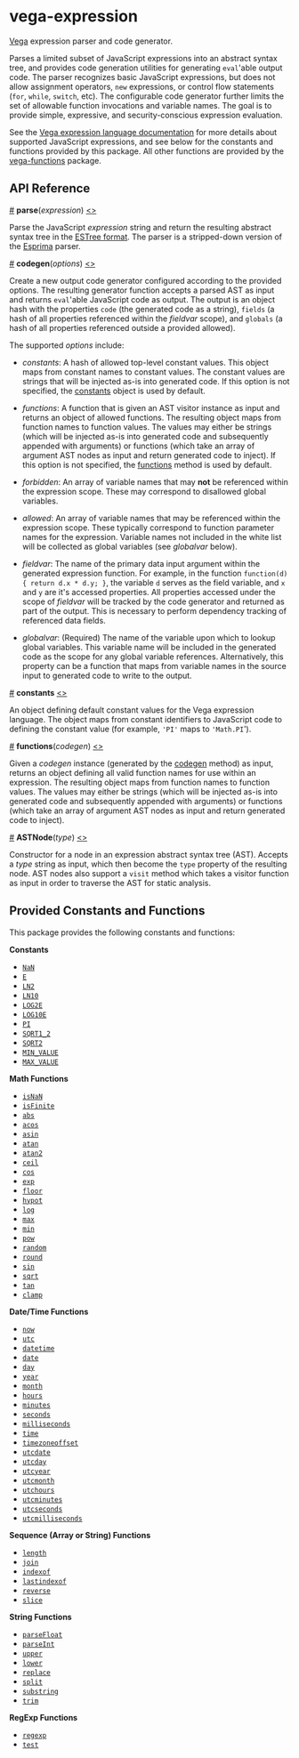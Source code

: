 # vega-expression

[Vega](https://github.com/vega/vega) expression parser and code generator.

Parses a limited subset of JavaScript expressions into an abstract syntax tree, and provides code generation utilities for generating `eval`'able output code. The parser recognizes basic JavaScript expressions, but does not allow assignment operators, `new` expressions, or control flow statements (`for`, `while`, `switch`, etc). The configurable code generator further limits the set of allowable function invocations and variable names. The goal is to provide simple, expressive, and security-conscious expression evaluation.

See the [Vega expression language documentation](https://vega.github.io/vega/docs/expressions/) for more details about supported JavaScript expressions, and see below for the constants and functions provided by this package. All other functions are provided by the [vega-functions](https://github.com/vega/vega/blob/master/packages/vega-functions/) package.

## API Reference

<a name="parse" href="#parse">#</a>
<b>parse</b>(<i>expression</i>)
[<>](https://github.com/vega/vega/blob/master/packages/vega-expression/src/parser.js "Source")

Parse the JavaScript *expression* string and return the resulting abstract syntax tree in the [ESTree format](https://github.com/estree/estree). The parser is a stripped-down version of the [Esprima](http://esprima.org/) parser.

<a name="codegen" href="#codegen">#</a>
<b>codegen</b>(<i>options</i>)
[<>](https://github.com/vega/vega/blob/master/packages/vega-expression/src/codegen.js "Source")

Create a new output code generator configured according to the provided options. The resulting generator function accepts a parsed AST as input and returns `eval`'able JavaScript code as output. The output is an object hash with the properties `code` (the generated code as a string), `fields` (a hash of all properties referenced within the _fieldvar_ scope), and `globals` (a hash of all properties referenced outside a provided allowed).

The supported _options_ include:

- *constants*: A hash of allowed top-level constant values. This object maps from constant names to constant values. The constant values are strings that will be injected as-is into generated code. If this option is not specified, the [constants](#constants) object is used by default.

- *functions*: A function that is given an AST visitor instance as input and returns an object of allowed functions. The resulting object maps from
function names to function values. The values may either be strings (which will be injected as-is into generated code and subsequently appended with arguments) or functions (which take an array of argument AST nodes as input and return generated code to inject). If this option is not specified, the [functions](#functions) method is used by default.

- *forbidden*: An array of variable names that may **not** be referenced within the expression scope. These may correspond to disallowed global variables.

- *allowed*: An array of variable names that may be referenced within the expression scope. These typically correspond to function parameter names for the expression. Variable names not included in the white list will be collected as global variables (see *globalvar* below).

- *fieldvar*: The name of the primary data input argument within the generated expression function. For example, in the function `function(d) { return d.x * d.y; }`, the variable `d` serves as the field variable, and `x` and `y` are it's accessed properties. All properties accessed under the scope of _fieldvar_ will be tracked by the code generator and returned as part of the output. This is necessary to perform dependency tracking of referenced data fields.

- *globalvar*: (Required) The name of the variable upon which to lookup global variables. This variable name will be included in the generated code as the scope for any global variable references. Alternatively, this property can be a function that maps from variable names in the source input to generated code to write to the output.

<a name="constants" href="#constants">#</a>
<b>constants</b>
[<>](https://github.com/vega/vega/blob/master/packages/vega-expression/src/constants.js "Source")

An object defining default constant values for the Vega expression language. The object maps from constant identifiers to JavaScript code to defining the constant value (for example, `'PI'` maps to `'Math.PI`').

<a name="functions" href="#functions">#</a>
<b>functions</b>(<i>codegen</i>)
[<>](https://github.com/vega/vega/blob/master/packages/vega-expression/src/functions.js "Source")

Given a *codegen* instance (generated by the [codegen](#codegen) method) as input, returns an object defining all valid function names for use within an expression. The resulting object maps from function names to function values. The values may either be strings (which will be injected as-is into generated code and subsequently appended with arguments) or functions (which take an array of argument AST nodes as input and return generated code to inject).

<a name="ASTNode" href="#ASTNode">#</a>
<b>ASTNode</b>(<i>type</i>)
[<>](https://github.com/vega/vega/blob/master/packages/vega-expression/src/ast.js "Source")

Constructor for a node in an expression abstract syntax tree (AST). Accepts a *type* string as input, which then become the `type` property of the resulting node. AST nodes also support a `visit` method which takes a visitor function as input in order to traverse the AST for static analysis.

## Provided Constants and Functions

This package provides the following constants and functions:

**Constants**

- [`NaN`](https://vega.github.io/vega/docs/expressions/#NaN)
- [`E`](https://vega.github.io/vega/docs/expressions/#E)
- [`LN2`](https://vega.github.io/vega/docs/expressions/#LN2)
- [`LN10`](https://vega.github.io/vega/docs/expressions/#LN10)
- [`LOG2E`](https://vega.github.io/vega/docs/expressions/#LOG2E)
- [`LOG10E`](https://vega.github.io/vega/docs/expressions/#LOG10E)
- [`PI`](https://vega.github.io/vega/docs/expressions/#PI)
- [`SQRT1_2`](https://vega.github.io/vega/docs/expressions/#SQRT1_2)
- [`SQRT2`](https://vega.github.io/vega/docs/expressions/#SQRT2)
- [`MIN_VALUE`](https://vega.github.io/vega/docs/expressions/#MIN_VALUE)
- [`MAX_VALUE`](https://vega.github.io/vega/docs/expressions/#MAX_VALUE)

**Math Functions**

- [`isNaN`](https://vega.github.io/vega/docs/expressions/#isNaN)
- [`isFinite`](https://vega.github.io/vega/docs/expressions/#isFinite)
- [`abs`](https://vega.github.io/vega/docs/expressions/#abs)
- [`acos`](https://vega.github.io/vega/docs/expressions/#acos)
- [`asin`](https://vega.github.io/vega/docs/expressions/#asin)
- [`atan`](https://vega.github.io/vega/docs/expressions/#atan)
- [`atan2`](https://vega.github.io/vega/docs/expressions/#atan2)
- [`ceil`](https://vega.github.io/vega/docs/expressions/#ceil)
- [`cos`](https://vega.github.io/vega/docs/expressions/#cos)
- [`exp`](https://vega.github.io/vega/docs/expressions/#exp)
- [`floor`](https://vega.github.io/vega/docs/expressions/#floor)
- [`hypot`](https://vega.github.io/vega/docs/expressions/#hypot)
- [`log`](https://vega.github.io/vega/docs/expressions/#log)
- [`max`](https://vega.github.io/vega/docs/expressions/#max)
- [`min`](https://vega.github.io/vega/docs/expressions/#min)
- [`pow`](https://vega.github.io/vega/docs/expressions/#pow)
- [`random`](https://vega.github.io/vega/docs/expressions/#random)
- [`round`](https://vega.github.io/vega/docs/expressions/#round)
- [`sin`](https://vega.github.io/vega/docs/expressions/#sin)
- [`sqrt`](https://vega.github.io/vega/docs/expressions/#sqrt)
- [`tan`](https://vega.github.io/vega/docs/expressions/#tan)
- [`clamp`](https://vega.github.io/vega/docs/expressions/#clamp)

**Date/Time Functions**

- [`now`](https://vega.github.io/vega/docs/expressions/#now)
- [`utc`](https://vega.github.io/vega/docs/expressions/#utc)
- [`datetime`](https://vega.github.io/vega/docs/expressions/#datetime)
- [`date`](https://vega.github.io/vega/docs/expressions/#date)
- [`day`](https://vega.github.io/vega/docs/expressions/#day)
- [`year`](https://vega.github.io/vega/docs/expressions/#year)
- [`month`](https://vega.github.io/vega/docs/expressions/#month)
- [`hours`](https://vega.github.io/vega/docs/expressions/#hours)
- [`minutes`](https://vega.github.io/vega/docs/expressions/#minutes)
- [`seconds`](https://vega.github.io/vega/docs/expressions/#seconds)
- [`milliseconds`](https://vega.github.io/vega/docs/expressions/#milliseconds)
- [`time`](https://vega.github.io/vega/docs/expressions/#time)
- [`timezoneoffset`](https://vega.github.io/vega/docs/expressions/#timezoneoffset)
- [`utcdate`](https://vega.github.io/vega/docs/expressions/#utcdate)
- [`utcday`](https://vega.github.io/vega/docs/expressions/#utcday)
- [`utcyear`](https://vega.github.io/vega/docs/expressions/#utcyear)
- [`utcmonth`](https://vega.github.io/vega/docs/expressions/#utcmonth)
- [`utchours`](https://vega.github.io/vega/docs/expressions/#utchours)
- [`utcminutes`](https://vega.github.io/vega/docs/expressions/#utcminutes)
- [`utcseconds`](https://vega.github.io/vega/docs/expressions/#utcseconds)
- [`utcmilliseconds`](https://vega.github.io/vega/docs/expressions/#utcmilliseconds)

**Sequence (Array or String) Functions**

- [`length`](https://vega.github.io/vega/docs/expressions/#length)
- [`join`](https://vega.github.io/vega/docs/expressions/#join)
- [`indexof`](https://vega.github.io/vega/docs/expressions/#indexof)
- [`lastindexof`](https://vega.github.io/vega/docs/expressions/#lastindexof)
- [`reverse`](https://vega.github.io/vega/docs/expressions/#reverse)
- [`slice`](https://vega.github.io/vega/docs/expressions/#slice)

**String Functions**

- [`parseFloat`](https://vega.github.io/vega/docs/expressions/#parseFloat)
- [`parseInt`](https://vega.github.io/vega/docs/expressions/#parseInt)
- [`upper`](https://vega.github.io/vega/docs/expressions/#upper)
- [`lower`](https://vega.github.io/vega/docs/expressions/#lower)
- [`replace`](https://vega.github.io/vega/docs/expressions/#replace)
- [`split`](https://vega.github.io/vega/docs/expressions/#split)
- [`substring`](https://vega.github.io/vega/docs/expressions/#substring)
- [`trim`](https://vega.github.io/vega/docs/expressions/#trim)

**RegExp Functions**

- [`regexp`](https://vega.github.io/vega/docs/expressions/#regexp)
- [`test`](https://vega.github.io/vega/docs/expressions/#test)


